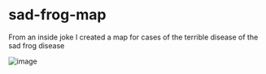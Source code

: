 # sad-frog-map
 From an inside joke I created a map for cases of the terrible disease of the sad frog disease

![image](https://user-images.githubusercontent.com/72272551/152070002-27ed517d-f139-4d41-a0e8-2b90fd3b2366.png)
